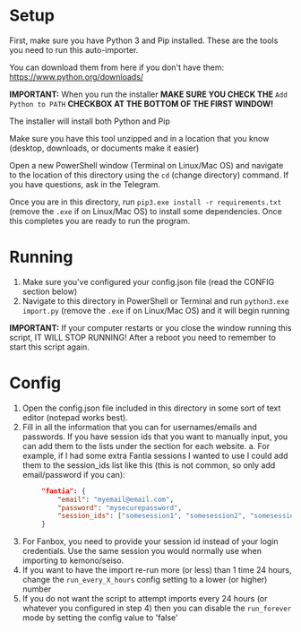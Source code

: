# Setup

First, make sure you have Python 3 and Pip installed. These are the tools you need to run this auto-importer.

You can download them from here if you don't have them: https://www.python.org/downloads/

**IMPORTANT:** When you run the installer **MAKE SURE YOU CHECK THE** `Add Python to PATH` **CHECKBOX AT THE BOTTOM OF THE FIRST WINDOW!**

The installer will install both Python and Pip

Make sure you have this tool unzipped and in a location that you know (desktop, downloads, or documents make it easier)

Open a new PowerShell window (Terminal on Linux/Mac OS) and navigate to the location of this directory using the `cd` (change directory) command. If you have questions, ask in the Telegram.

Once you are in this directory, run `pip3.exe install -r requirements.txt` (remove the `.exe` if on Linux/Mac OS) to install some dependencies. Once this completes you are ready to run the program.

# Running

1. Make sure you've configured your config.json file (read the CONFIG section below)
2. Navigate to this directory in PowerShell or Terminal and run `python3.exe import.py` (remove the `.exe` if on Linux/Mac OS) and it will begin running

**IMPORTANT:** If your computer restarts or you close the window running this script, IT WILL STOP RUNNING! After a reboot you need to remember to start this script again.

# Config

1. Open the config.json file included in this directory in some sort of text editor (notepad works best).
2. Fill in all the information that you can for usernames/emails and passwords. If you have session ids that you want to manually input, you can add them to the lists under the section for each website.
    a. For example, if I had some extra Fantia sessions I wanted to use I could add them to the session_ids list like this (this is not common, so only add email/password if you can):
```json
        "fantia": {
            "email": "myemail@email.com",
            "password": "mysecurepassword",
            "session_ids": ["somesession1", "somesession2", "somesession3"],
        }
```
3. For Fanbox, you need to provide your session id instead of your login credentials. Use the same session you would normally use when importing to kemono/seiso.
4. If you want to have the import re-run more (or less) than 1 time 24 hours, change the `run_every_X_hours` config setting to a lower (or higher) number
5. If you do not want the script to attempt imports every 24 hours (or whatever you configured in step 4) then you can disable the `run_forever` mode by setting the config value to 'false'
